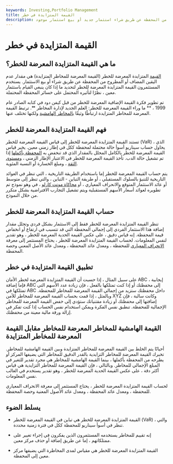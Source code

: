 ```yaml
---
keywords: Investing,Portfolio Management
title: القيمة المتزايدة في خطر
description: القيمة الإضافية المعرضة للخطر هي مقدار عدم اليقين المضاف أو المطروح من المحفظة عن طريق شراء استثمار جديد أو بيع استثمار موجود.
---
```


# القيمة المتزايدة في خطر
## ما هي القيمة المتزايدة المعرضة للخطر؟

[القيمة](/var) المتزايدة المعرضة للخطر (القيمة المعرضة للمخاطر المتزايدة) هي مقدار عدم اليقين المضاف أو المطروح من المحفظة عن طريق شراء أو بيع الاستثمار. يستخدم المستثمرون القيمة المتزايدة المعرضة للخطر لتحديد ما إذا كان ينبغي القيام باستثمار معين ، نظرًا لتأثيره المحتمل على خسائر المحفظة المحتملة.

تم تطوير فكرة القيمة الإضافية المعرضة للخطر من قبل كيفن دود في كتابه الصادر عام 1999 ، ** ما وراء القيمة المعرضة للخطر: العلم الجديد لإدارة المخاطر **. ترتبط القيمة المعرضة للمخاطر المتزايدة ارتباطًا وثيقًا [بالمخاطر الهامشية](/marginal-var) ولكنها تختلف عنها.

## فهم القيمة المتزايدة المعرضة للخطر

تستند القيمة المتزايدة المعرضة للخطر إلى قياس القيمة المعرضة للخطر (VaR) ، الذي يحاول حساب سيناريو أسوأ حالة محتملة لمحفظة ككل في إطار زمني معين. يخبر قياس القيمة المعرضة للخطر بالكامل المحلل بالمقدار الذي قد تنخفض به [المحفظة بأكملها](/portfolio) إذا تم تشغيل حالة الدب. تأخذ القيمة المعرضة للخطر في الاعتبار الإطار الزمني ، [ومستوى الثقة](/confidenceinterval) ، ومبلغ الخسارة أو النسبة المئوية.

يتم حساب القيمة المعرضة للخطر إما باستخدام الطريقة التاريخية ، التي تنظر في العوائد التاريخية للتنبؤ بالسلوك المستقبلي ، أو طريقة التباين - التباين ، والتي تنظر إلى متوسط أو عائد الاستثمار المتوقع والانحراف المعياري ، أو [محاكاة مونت كارلو](/montecarlosimulation) ، في وهو نموذج تم تطويره لعوائد أسعار الأسهم المستقبلية ويتم تشغيل التجارب الافتراضية بشكل متكرر من خلال النموذج.

## حساب القيمة المتزايدة المعرضة للخطر

تنظر القيمة المتزايدة المعرضة للخطر فقط إلى الاستثمار بشكل فردي وتحلل مقدار إضافة هذا الاستثمار الفردي إلى إجمالي المحفظة التي قد تتسبب في ارتفاع أو انخفاض قيمة المحفظة. إنه قياس دقيق ، على عكس القيمة الحدية المعرضة للخطر ، وهو تقدير لنفس المعلومات. لحساب القيمة المتزايدة المعرضة للخطر ، يحتاج المستثمر إلى معرفة [الانحراف المعياري](/standarddeviation) للمحفظة ، ومعدل عائد المحفظة ، ومعدل عائد الأصل المعني وحصة المحفظة.

## تطبيق القيمة المتزايدة في خطر

على سبيل المثال ، إذا حسبت أن القيمة المتزايدة المعرضة لخطر الأمان ABC إيجابية ، فإما إضافة ABC إلى محفظتك أو إذا كنت تمتلكها بالفعل ، فإن زيادة عدد الأسهم التي تمتلكها في ABC داخل محفظتك ستزيد من إجمالي القيمة المعرضة للمخاطر للمحفظة. وبالمثل ، إذا قمت بحساب القيمة المعرضة للمخاطر للأمن XYZ وكانت سالبة ، فإن إضافتها إلى محفظتك أو زيادة مقتنياتك ستؤدي إلى خفض القيمة المعرضة للمخاطر الإجمالية للمحفظة. تنطبق نفس الفكرة ويمكن استخدام نفس الحساب إذا كنت تفكر في إزالة ورقة مالية معينة من محفظتك.

## القيمة الهامشية للمخاطر المعرضة للمخاطر مقابل القيمة المعرضة للمخاطر المتزايدة

أحيانًا يتم الخلط بين القيمة المعرضة للمخاطر المتزايدة وبين القيمة الهامشية للمخاطر. تخبرك القيمة المعرضة للمخاطر التزايدية بالقدر الدقيق للمخاطر التي يضيفها المركز أو يطرحه من المحفظة بأكملها ، بينما القيمة الهامشية للمخاطر هي مجرد تقدير للتغير في المبلغ الإجمالي للمخاطر. وبالتالي ، فإن القيمة المعرضة للمخاطر التزايدية هي قياس أكثر دقة ، على عكس القيمة الحدية المعرضة للخطر ، وهو تقدير يستخدم في الغالب نفس المعلومات.

لحساب القيمة المتزايدة المعرضة للخطر ، يحتاج المستثمر إلى معرفة الانحراف المعياري للمحفظة ، ومعدل عائد المحفظة ، ومعدل عائد الأصول المعنية وحصة المحفظة.

## يسلط الضوء

- القيمة المتزايدة المعرضة للخطر هي تباين في القيمة المعرضة للخطر (VaR) ، والتي تنظر في أسوأ سيناريو للمحفظة ككل في فترة زمنية محددة.

- إنه تقييم للمخاطر يستخدمه المستثمرون الذين يفكرون في إجراء تغيير على ممتلكاتهم ، إما عن طريق إضافة أو حذف مركز معين.

- القيمة المتزايدة المعرضة للخطر هي مقياس لمدى المخاطرة التي يضيفها مركز معين إلى المحفظة.

